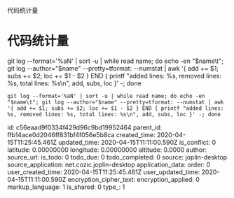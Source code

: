 代码统计量

# 代码统计量
git log --format='%aN' | sort -u | while read name; do echo -en "$name\t"; git log --author="$name" --pretty=tformat: --numstat | awk '{ add += $1; subs += $2; loc += $1 - $2 } END { printf "added lines: %s, removed lines: %s, total lines: %s\n", add, subs, loc }' -; done


    git log --format='%aN' | sort -u | while read name; do echo -en "$name\t"; git log --author="$name" --pretty=tformat: --numstat | awk '{ add += $1; subs += $2; loc += $1 - $2 } END { printf "added lines: %s, removed lines: %s, total lines: %s\n", add, subs, loc }' -; done

id: c56eaad9f0334f429d96c9bd19952464
parent_id: ffb14ace0d2046ff831bf4f056e5b8ca
created_time: 2020-04-15T11:25:45.461Z
updated_time: 2020-04-15T11:11:00.590Z
is_conflict: 0
latitude: 0.00000000
longitude: 0.00000000
altitude: 0.0000
author: 
source_url: 
is_todo: 0
todo_due: 0
todo_completed: 0
source: joplin-desktop
source_application: net.cozic.joplin-desktop
application_data: 
order: 0
user_created_time: 2020-04-15T11:25:45.461Z
user_updated_time: 2020-04-15T11:11:00.590Z
encryption_cipher_text: 
encryption_applied: 0
markup_language: 1
is_shared: 0
type_: 1